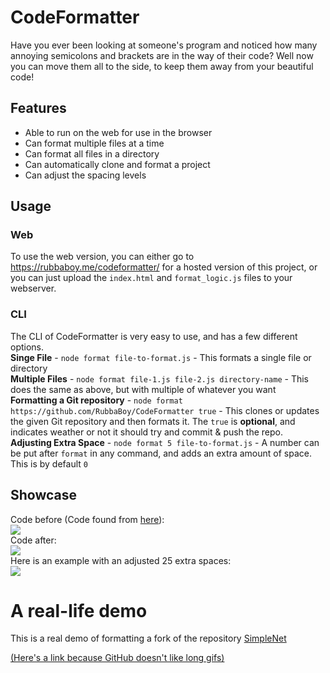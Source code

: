 # CodeFormatter                                                                                                                                                                                                                                                         
Have you ever been looking at someone's program and noticed how many annoying semicolons and brackets are in the way of their code? Well now you can move them all to the side, to keep them away from your beautiful code!                                             
## Features                                                                                                                                                                                                                                                             
- Able to run on the web for use in the browser                                                                                                                                                                                                                         
- Can format multiple files at a time                                                                                                                                                                                                                                   
- Can format all files in a directory                                                                                                                                                                                                                                   
- Can automatically clone and format a project                                                                                                                                                                                                                          
- Can adjust the spacing levels                                                                                                                                                                                                                                         
## Usage                                                                                                                                                                                                                                                                
### Web                                                                                                                                                                                                                                                                 
To use the web version, you can either go to <https://rubbaboy.me/codeformatter/> for a hosted version of this project, or you can just upload the `index.html` and `format_logic.js` files to your webserver.                                                          
### CLI                                                                                                                                                                                                                                                                 
The CLI of CodeFormatter is very easy to use, and has a few different options.                                                                                                                                                                                          
**Singe File** - `node format file-to-format.js` - This formats a single file or directory                                                                                                                                                                              
**Multiple Files** - `node format file-1.js file-2.js directory-name` - This does the same as above, but with multiple of whatever you want                                                                                                                             
**Formatting a Git repository** - `node format https://github.com/RubbaBoy/CodeFormatter true` - This clones or updates the given Git repository and then formats it. The `true` is **optional**, and indicates weather or not it should try and commit & push the repo.
**Adjusting Extra Space** - `node format 5 file-to-format.js` - A number can be put after `format` in any command, and adds an extra amount of space. This is by default `0`                                                                                            
## Showcase                                                                                                                                                                                                                                                             
Code before (Code found from [here](https://stackoverflow.com/q/33874567)):                                                                                                                                                                                             
![](https://rubbaboy.me/images/4meunbc)                                                                                                                                                                                                                                 
Code after:                                                                                                                                                                                                                                                             
![](https://rubbaboy.me/images/hlld2ie)                                                                                                                                                                                                                                 
Here is an example with an adjusted 25 extra spaces:                                                                                                                                                                                                                    
![](https://rubbaboy.me/images/m760pad)                                                                                                                                                                                                                                 

# A real-life demo
This is a real demo of formatting a fork of the repository [SimpleNet](https://github.com/jhg023/SimpleNet)

[(Here's a link because GitHub doesn't like long gifs)](https://rubbaboy.me/images/au62bz6.gif)